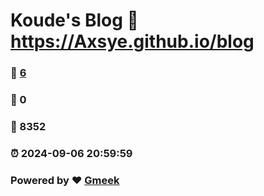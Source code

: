 # Koude's Blog :link: https://Axsye.github.io/blog 
### :page_facing_up: [6](https://Axsye.github.io/blog/tag.html) 
### :speech_balloon: 0 
### :hibiscus: 8352 
### :alarm_clock: 2024-09-06 20:59:59 
### Powered by :heart: [Gmeek](https://github.com/Meekdai/Gmeek)
